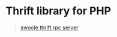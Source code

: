 # Thrift library for PHP

> [swoole thrift rpc server](https://github.com/kaiyulee/thrift-rpc-server)
